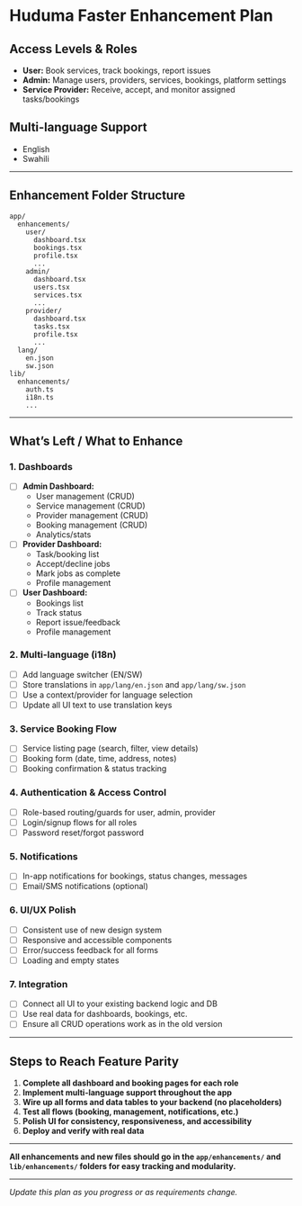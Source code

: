 # Huduma Faster Enhancement Plan

## Access Levels & Roles
- **User:** Book services, track bookings, report issues
- **Admin:** Manage users, providers, services, bookings, platform settings
- **Service Provider:** Receive, accept, and monitor assigned tasks/bookings

## Multi-language Support
- English
- Swahili

---

## Enhancement Folder Structure

```
app/
  enhancements/
    user/
      dashboard.tsx
      bookings.tsx
      profile.tsx
      ...
    admin/
      dashboard.tsx
      users.tsx
      services.tsx
      ...
    provider/
      dashboard.tsx
      tasks.tsx
      profile.tsx
      ...
  lang/
    en.json
    sw.json
lib/
  enhancements/
    auth.ts
    i18n.ts
    ...
```

---

## What’s Left / What to Enhance

### 1. **Dashboards**
- [ ] **Admin Dashboard:**
  - User management (CRUD)
  - Service management (CRUD)
  - Provider management (CRUD)
  - Booking management (CRUD)
  - Analytics/stats
- [ ] **Provider Dashboard:**
  - Task/booking list
  - Accept/decline jobs
  - Mark jobs as complete
  - Profile management
- [ ] **User Dashboard:**
  - Bookings list
  - Track status
  - Report issue/feedback
  - Profile management

### 2. **Multi-language (i18n)**
- [ ] Add language switcher (EN/SW)
- [ ] Store translations in `app/lang/en.json` and `app/lang/sw.json`
- [ ] Use a context/provider for language selection
- [ ] Update all UI text to use translation keys

### 3. **Service Booking Flow**
- [ ] Service listing page (search, filter, view details)
- [ ] Booking form (date, time, address, notes)
- [ ] Booking confirmation & status tracking

### 4. **Authentication & Access Control**
- [ ] Role-based routing/guards for user, admin, provider
- [ ] Login/signup flows for all roles
- [ ] Password reset/forgot password

### 5. **Notifications**
- [ ] In-app notifications for bookings, status changes, messages
- [ ] Email/SMS notifications (optional)

### 6. **UI/UX Polish**
- [ ] Consistent use of new design system
- [ ] Responsive and accessible components
- [ ] Error/success feedback for all forms
- [ ] Loading and empty states

### 7. **Integration**
- [ ] Connect all UI to your existing backend logic and DB
- [ ] Use real data for dashboards, bookings, etc.
- [ ] Ensure all CRUD operations work as in the old version

---

## Steps to Reach Feature Parity
1. **Complete all dashboard and booking pages for each role**
2. **Implement multi-language support throughout the app**
3. **Wire up all forms and data tables to your backend (no placeholders)**
4. **Test all flows (booking, management, notifications, etc.)**
5. **Polish UI for consistency, responsiveness, and accessibility**
6. **Deploy and verify with real data**

---

**All enhancements and new files should go in the `app/enhancements/` and `lib/enhancements/` folders for easy tracking and modularity.**

---

*Update this plan as you progress or as requirements change.* 